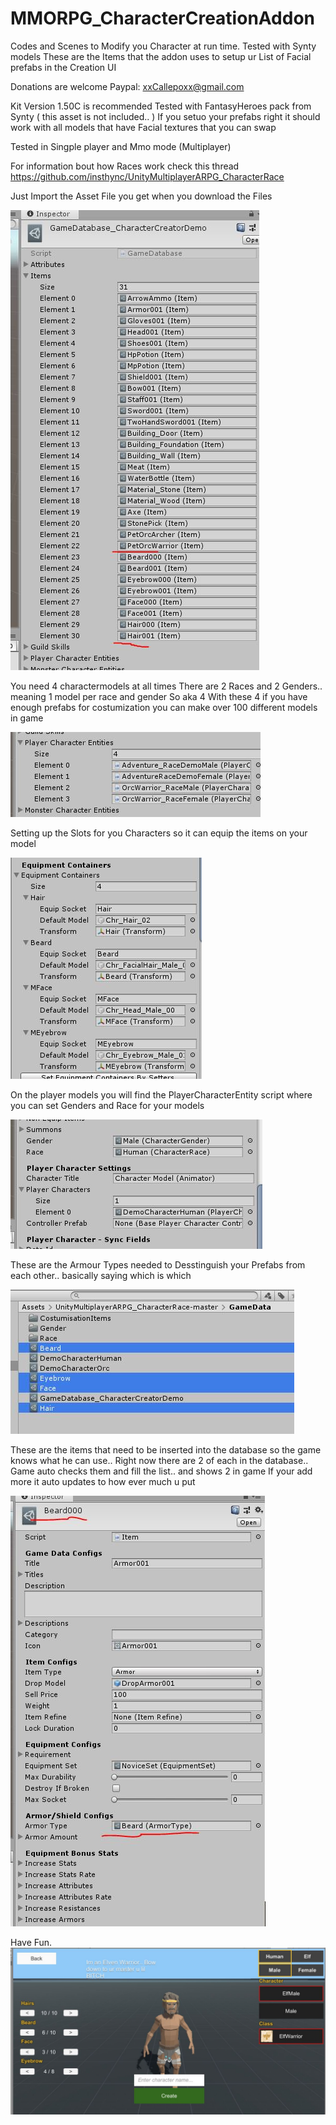 # MMORPG_CharacterCreationAddon
 Codes and Scenes to Modify you Character at run time. Tested with Synty models
These are the Items that the addon uses to setup ur List of Facial prefabs in the Creation UI

Donations are welcome 
Paypal: xxCallepoxx@gmail.com


Kit Version 1.50C is recommended
Tested with FantasyHeroes pack from Synty ( this asset is not included.. )
If you setuo your prefabs right it should work with all models that have Facial textures that you can swap

Tested in Singple player and Mmo mode (Multiplayer) 

For information bout how Races work check this thread
https://github.com/insthync/UnityMultiplayerARPG_CharacterRace


Just Import the Asset File you get when you download the Files

![Database Files](Githubcreator/DatabaseFiles.JPG)

You need 4 charactermodels at all times
There are 2 Races and 2 Genders.. meaning 1 model per race and gender 
So aka 4
With these 4 if you have enough prefabs for costumization you can make over 100 different models in game

![CharacterModels](Githubcreator/Characters.JPG)


Setting up the Slots for you Characters so it can equip the items on your model

![Slots](Githubcreator/Slot.JPG)

On the player models you will find the PlayerCharacterEntity script where you can set Genders and Race for your models

![PlayercharacterEntity Script](Githubcreator/PlayerCharacterEntity.JPG)


These are the Armour Types needed to Desstinguish your Prefabs from each other.. basically saying which is which

![Types](Githubcreator/Types.JPG)

These are the items that need to be inserted into the database so the game knows what he can use.. 
Right now there are 2 of each in the database.. Game auto checks them and fill the list.. and shows 2 in game
If your add more it auto updates to how ever much u put

![CharacterFaceItems](Githubcreator/CustomItems.JPG)

Have Fun.
![Ingame View](Githubcreator/Example.JPG)
